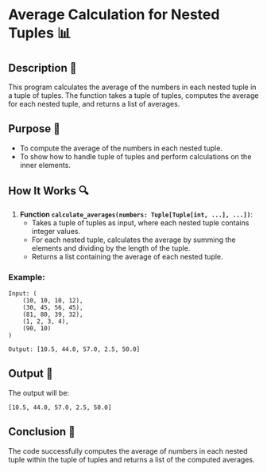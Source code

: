 # Average Calculation for Nested Tuples 📊

## Description 📝

This program calculates the average of the numbers in each nested tuple in a tuple of tuples.
The function takes a tuple of tuples, computes the average for each nested tuple, and returns a list of averages.

## Purpose 🎯

-   To compute the average of the numbers in each nested tuple.
-   To show how to handle tuple of tuples and perform calculations on the inner elements.

## How It Works 🔍

1. **Function `calculate_averages(numbers: Tuple[Tuple[int, ...], ...])`**:
    - Takes a tuple of tuples as input, where each nested tuple contains integer values.
    - For each nested tuple, calculates the average by summing the elements and dividing by the length of the tuple.
    - Returns a list containing the average of each nested tuple.

### Example:

```
Input: (
    (10, 10, 10, 12),
    (30, 45, 56, 45),
    (81, 80, 39, 32),
    (1, 2, 3, 4),
    (90, 10)
)

Output: [10.5, 44.0, 57.0, 2.5, 50.0]
```

## Output 📜

The output will be:

```
[10.5, 44.0, 57.0, 2.5, 50.0]
```

## Conclusion 🚀

The code successfully computes the average of numbers in each nested tuple within the tuple of tuples and returns a list of the computed averages.

